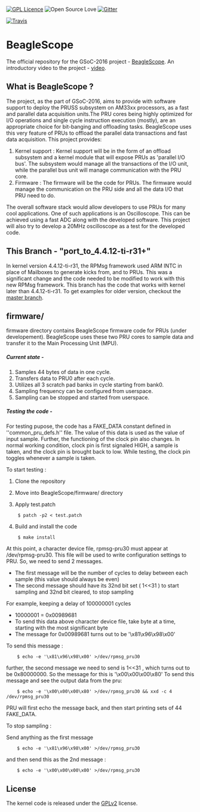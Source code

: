 [![GPL Licence](https://badges.frapsoft.com/os/gpl/gpl-150x33.png?v=102)](https://opensource.org/licenses/GPL-2.0/) 
![Open Source Love](https://badges.frapsoft.com/os/v1/open-source-150x25.png?v=102)
[![Gitter](https://badges.gitter.im/beagleboard/beagle-gsoc.svg)](https://gitter.im/beagleboard/beagle-gsoc?utm_source=badge&utm_medium=badge&utm_campaign=pr-badge)

[![Travis](https://travis-ci.org/ZeekHuge/BeagleScope.svg)](https://travis-ci.org/ZeekHuge/BeagleScope)

    

# BeagleScope
The official repository for the GSoC-2016 project - [BeagleScope](https://zeekhuge.github.io/beaglescope.html). An introductory video to the project - [video](https://youtu.be/tdanTRSmq4E).

## What is BeagleScope ?
The project, as the part of GSoC-2016, aims to provide with software support to deploy the PRUSS subsystem on AM33xx processors, as a fast and parallel data acquisition units.The PRU cores being highly optimized for I/O operations and single cycle instruction execution (mostly), are an appropriate choice for bit-banging and offloading tasks. BeagleScope uses this very feature of PRUs to offload the parallel data transactions and fast data acquisition. This project provides:

1. Kernel support :	Kernel support will be in the form of an offload subsystem and a kernel module that will expose PRUs as 'parallel I/O bus'. The subsystem would manage all the transactions of the I/O unit, while the parallel bus unit will manage communication with the PRU core.
2. Firmware : The firmware will be the code for PRUs. The firmware would manage the communication on the PRU side and all the data I/O that PRU need to do. 

The overall software stack would allow developers to use PRUs for many cool applications. One of such applications is an Oscilloscope. This can be achieved using a fast ADC along with the developed software. This project will also try to develop a 20MHz oscilloscope as a test for the developed code. 

## This Branch - "port_to_4.4.12-ti-r31+" 
In kernel version 4.4.12-ti-r31, the RPMsg framework used ARM INTC in place of Mailboxes to generate kicks from, and to PRUs. This was a significant change and the code needed to be modified to work with this new RPMsg framework.
This branch has the code that works with kernel later than 4.4.12-ti-r31. To get examples for older version, checkout the [master branch](https://github.com/ZeekHuge/BeagleScope/tree/master).

## firmware/
firmware directory contains BeagleScope firmware code for PRUs (under developement).
BeagleScope uses these two PRU cores to sample data and transfer it to the Main Processing Unit (MPU).
##### Current state -
1. Samples 44 bytes of data in one cycle.
2. Transfers data to PRU0 after each cycle.
3. Utilizes all 3 scratch pad banks in cycle starting from bank0.
4. Sampling frequency can be configured from userspace.
5. Sampling can be stopped and started from userspace.

##### Testing the code - 
For testing pupose, the code has a FAKE_DATA constant defined in ''common_pru_defs.h'' file. The value of this data is used as the value of input sample. Further, the functioning of the clock pin also changes. In normal working condition, clock pin is first signaled HIGH, a sample is taken, and the clock pin is brought back to low.  While testing, the clock pin toggles whenever a sample is taken.

To start testing :
1. Clone the repository
2. Move into BeagleScope/firmware/ directory
3. Apply test.patch

        $ patch -p2 < test.patch
4. Build and install the code

        $ make install
At this point, a character device file, rpmsg-pru30 must appear at /dev/rpmsg-pru30. This file will be used to write configuration settings to PRU.
So, we need to send 2 messages.
 * The first message will be the number of cycles to delay between each sample (this value should always be even)
 * The second message should have its 32nd bit set ( 1<<31 ) to start sampling and 32nd bit cleared, to stop sampling

For example, keeping a delay of 100000001 cycles
* 10000001 = 0x00989681
* To send this data above character device file, take byte at a time, starting with the most significant byte
* The message for 0x00989681 turns out to be '\x81\x96\x98\x00'

To send this message :
        
        $ echo -e '\x81\x96\x98\x00' >/dev/rpmsg_pru30
further, the second message we need to send is 1<<31 , which turns out to be 0x80000000. So the message for this is '\x00\x00\x00\x80'
To send this message and see the output data from the pru:

        $ echo -e '\x00\x00\x00\x80' >/dev/rpmsg_pru30 && xxd -c 4 /dev/rpmsg_pru30 

PRU will first echo the message back, and then start printing sets of 44 FAKE_DATA.

To stop sampling :

Send anything as the first message

        $ echo -e '\x81\x96\x98\x00' >/dev/rpmsg_pru30
and then send this as the 2nd message :

        $ echo -e '\x00\x00\x00\x00' >/dev/rpmsg_pru30


## License
The kernel code is released under the [GPLv2](https://opensource.org/licenses/GPL-2.0/) license.

